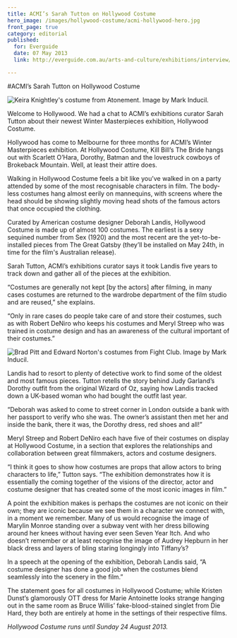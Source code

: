 ```yaml
---
title: ACMI’s Sarah Tutton on Hollywood Costume
hero_image: /images/hollywood-costume/acmi-hollywood-hero.jpg
front_page: true
category: editorial
published:
  for: Everguide
  date: 07 May 2013
  link: http://everguide.com.au/arts-and-culture/exhibitions/interview/acmis-sarah-tutton-on-hollywood-costume.aspx

---
```


#ACMI’s Sarah Tutton on Hollywood Costume

![Keira Knightley's costume from Atonement. Image by Mark Inducil.](/images/hollywood-costume/ACMI_Hollywood_credit_Mark_Inducil2.jpg)

Welcome to Hollywood. We had a chat to ACMI’s exhibitions curator Sarah Tutton about their newest Winter Masterpieces exhibition, Hollywood Costume. 

Hollywood has come to Melbourne for three months for ACMI’s Winter Masterpieces exhibition. At Hollywood Costume, Kill Bill’s The Bride hangs out with Scarlett O’Hara, Dorothy, Batman and the lovestruck cowboys of Brokeback Mountain. Well, at least their attire does.

Walking in Hollywood Costume feels a bit like you’ve walked in on a party attended by some of the most recognisable characters in film. The body-less costumes hang almost eerily on mannequins, with screens where the head should be showing slightly moving head shots of the famous actors that once occupied the clothing. 

Curated by American costume designer Deborah Landis, Hollywood Costume is made up of almost 100 costumes. The earliest is a sexy sequined number from Sex (1920) and the most recent are the yet-to-be-installed pieces from The Great Gatsby (they’ll be installed on May 24th, in time for the film's Australian release). 

Sarah Tutton, ACMI’s exhibitions curator says it took Landis five years to track down and gather all of the pieces at the exhibition.

“Costumes are generally not kept [by the actors] after filming, in many cases costumes are returned to the wardrobe department of the film studio and are reused,” she explains. 

“Only in rare cases do people take care of and store their costumes, such as with Robert DeNiro who keeps his costumes and Meryl Streep who was trained in costume design and has an awareness of the cultural important of their costumes.”

![Brad Pitt and Edward Norton's costumes from Fight Club. Image by Mark Inducil.](/images/hollywood-costume/ACMI_Hollywood_credit_Mark_Inducil.jpg)

Landis had to resort to plenty of detective work to find some of the oldest and most famous pieces. Tutton retells the story behind Judy Garland’s Dorothy outfit from the original Wizard of Oz, saying how Landis tracked down a UK-based woman who had bought the outfit last year. 

“Deborah was asked to come to street corner in London outside a bank with her passport to verify who she was. The owner’s assistant then met her and inside the bank, there it was, the Dorothy dress, red shoes and all!”

Meryl Streep and Robert DeNiro each have five of their costumes on display at Hollywood Costume, in a section that explores the relationships and collaboration between great filmmakers, actors and costume designers. 

“I think it goes to show how costumes are props that allow actors to bring characters to life,” Tutton says. “The exhibition demonstrates how it is essentially the coming together of the visions of the director, actor and costume designer that has created some of the most iconic images in film.”


A point the exhibition makes is perhaps the costumes are not iconic on their own; they are iconic because we see them in a character we connect with, in a moment we remember. Many of us would recognise the image of Marylin Monroe standing over a subway vent with her dress billowing around her knees without having ever seen Seven Year Itch. And who doesn’t remember or at least recognise the image of Audrey Hepburn in her black dress and layers of bling staring longingly into Tiffany’s?

In a speech at the opening of the exhibition, Deborah Landis said, “A costume designer has done a good job when the costumes blend seamlessly into the scenery in the film.” 

The statement goes for all costumes in Hollywood Costume; while Kristen Dunst’s glamorously OTT dress for Marie Antoinette looks strange hanging out in the same room as Bruce Willis’ fake-blood-stained singlet from Die Hard, they both are entirely at home in the settings of their respective films. 

*Hollywood Costume runs until Sunday 24 August 2013.*